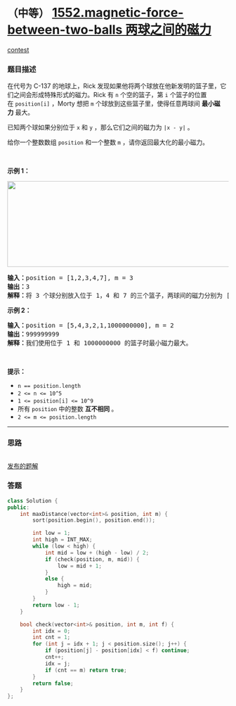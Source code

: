 # `（中等）` [1552.magnetic-force-between-two-balls 两球之间的磁力](https://leetcode-cn.com/problems/magnetic-force-between-two-balls/)

[contest](https://leetcode-cn.com/contest/weekly-contest-202/problems/magnetic-force-between-two-balls/)

### 题目描述
<p>在代号为 C-137 的地球上，Rick 发现如果他将两个球放在他新发明的篮子里，它们之间会形成特殊形式的磁力。Rick 有&nbsp;<code>n</code>&nbsp;个空的篮子，第&nbsp;<code>i</code>&nbsp;个篮子的位置在&nbsp;<code>position[i]</code>&nbsp;，Morty&nbsp;想把&nbsp;<code>m</code>&nbsp;个球放到这些篮子里，使得任意两球间&nbsp;<strong>最小磁力</strong>&nbsp;最大。</p>

<p>已知两个球如果分别位于&nbsp;<code>x</code>&nbsp;和&nbsp;<code>y</code>&nbsp;，那么它们之间的磁力为&nbsp;<code>|x - y|</code>&nbsp;。</p>

<p>给你一个整数数组&nbsp;<code>position</code>&nbsp;和一个整数&nbsp;<code>m</code>&nbsp;，请你返回最大化的最小磁力。</p>

<p>&nbsp;</p>

<p><strong>示例 1：</strong></p>

<p><img style="height: 195px; width: 562px;" src="https://assets.leetcode-cn.com/aliyun-lc-upload/uploads/2020/08/16/q3v1.jpg" alt=""></p>

<pre><strong>输入：</strong>position = [1,2,3,4,7], m = 3
<strong>输出：</strong>3
<strong>解释：</strong>将 3 个球分别放入位于 1，4 和 7 的三个篮子，两球间的磁力分别为 [3, 3, 6]。最小磁力为 3 。我们没办法让最小磁力大于 3 。
</pre>

<p><strong>示例 2：</strong></p>

<pre><strong>输入：</strong>position = [5,4,3,2,1,1000000000], m = 2
<strong>输出：</strong>999999999
<strong>解释：</strong>我们使用位于 1 和 1000000000 的篮子时最小磁力最大。
</pre>

<p>&nbsp;</p>

<p><strong>提示：</strong></p>

<ul>
	<li><code>n == position.length</code></li>
	<li><code>2 <= n <= 10^5</code></li>
	<li><code>1 <= position[i] <= 10^9</code></li>
	<li>所有&nbsp;<code>position</code>&nbsp;中的整数 <strong>互不相同</strong>&nbsp;。</li>
	<li><code>2 <= m <= position.length</code></li>
</ul>


---
### 思路
```
```

[发布的题解](https://leetcode-cn.com/problems/magnetic-force-between-two-balls/solution/magnetic-force-between-two-balls-by-ikaruga/)

### 答题
``` C++
class Solution {
public:
    int maxDistance(vector<int>& position, int m) {
        sort(position.begin(), position.end());

        int low = 1;
        int high = INT_MAX;
        while (low < high) {
            int mid = low + (high - low) / 2;
            if (check(position, m, mid)) {
                low = mid + 1;
            }
            else {
                high = mid;
            }
        }
        return low - 1;
    }

    bool check(vector<int>& position, int m, int f) {
        int idx = 0;
        int cnt = 1;
        for (int j = idx + 1; j < position.size(); j++) {
            if (position[j] - position[idx] < f) continue;
            cnt++;
            idx = j;
            if (cnt == m) return true;
        }
        return false;
    }
};
```




